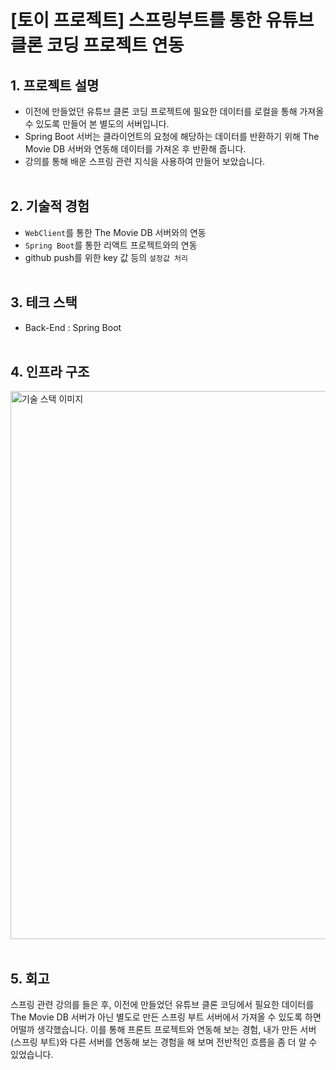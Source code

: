# [토이 프로젝트] 스프링부트를 통한 유튜브 클론 코딩 프로젝트 연동
 
## 1. 프로젝트 설명
 - 이전에 만들었던 유튜브 클론 코딩 프로젝트에 필요한 데이터를 로컬을 통해 가져올 수 있도록 만들어 본 별도의 서버입니다.
 - Spring Boot 서버는 클라이언트의 요청에 해당하는 데이터를 반환하기 위해 The Movie DB 서버와 연동해 데이터를 가져온 후 반환해 줍니다.
 - 강의를 통해 배운 스프링 관련 지식을 사용하여 만들어 보았습니다.
<br/><br/>


## 2. 기술적 경험
 - `WebClient`를 통한 The Movie DB 서버와의 연동
 - `Spring Boot`를 통한 리액트 프로젝트와의 연동
 - github push를 위한 key 값 등의 `설정값 처리`
<br/><br/>


## 3. 테크 스택  
 - Back-End : Spring Boot
<br/><br/>


## 4. 인프라 구조
<img width="877" alt="기술 스택 이미지" src="https://github.com/handseokjin/youtube-clone-server-spring/assets/32458465/cad86307-0f24-43d1-875e-f310aa537ba2">
<br/><br/>


## 5. 회고
 스프링 관련 강의를 들은 후, 이전에 만들었던 유튜브 클론 코딩에서 필요한 데이터를 The Movie DB 서버가 아닌 별도로 만든 스프링 부트 서버에서 가져올 수 있도록 하면 어떨까 생각했습니다.
 이를 통해 프론트 프로젝트와 연동해 보는 경험, 내가 만든 서버(스프링 부트)와 다른 서버를 연동해 보는 경험을 해 보며 전반적인 흐름을 좀 더 알 수 있었습니다.
